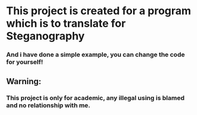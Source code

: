 
# This project is created for a program which is to translate for Steganography
### And i have done a simple example, you can change the code for yourself!

## Warning:     
### This project is only for academic, any illegal using is blamed and no relationship with me.
